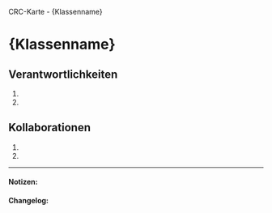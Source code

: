 CRC-Karte - {Klassenname}

# {Klassenname}
## Verantwortlichkeiten
<!-- Wissen, welches verwaltet und angeboten wird, Aktion die angeboten werden, öffentliche Leistung -->
<!-- "Walkthrough" -> Szenarien zur Anwendung des Systems -->
<!-- Nichts, was eine andere Klasse machen könnte -->
<!-- Die Sachen die die Klasse macht -> keiner anderen Klasse geben -->
<!-- zentrale Verantwortlichkeiten vs verteilt -->
1.
2.

## Kollaborationen
<!-- Kann die Klasse die Verantwortlichkeiten selbstädnig erfüllen? Was benötigt sie von welcher Klasse? -->
<!-- Was weiß die Klasse? Welche anderen Klassen benötigen die Informationen? -->
1.
2.

---
#### Notizen:
<!-- Hier Notizen zum Denkprozess, Hintergrundgedanken, Klarstellungen hinzufügen  -->

#### Changelog:
<!-- Hier eventuelle Abänderungen dokumentieren -->
